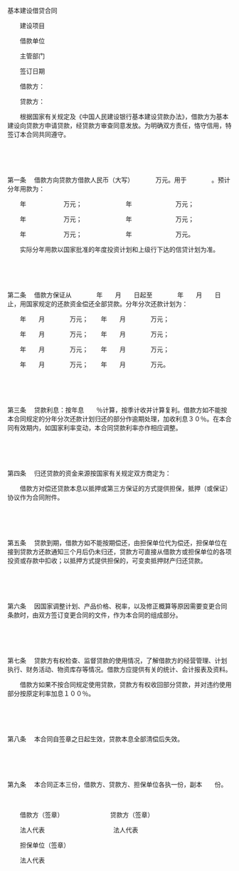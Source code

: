 



基本建设借贷合同



 

　　建设项目

　　借款单位

　　主管部门

　　签订日期

　　借款方：

　　贷款方：

　　根据国家有关规定及《中国人民建设银行基本建设贷款办法》，借款方为基本建设向贷款方申请贷款，经贷款方审查同意发放。为明确双方责任，恪守信用，特签订本合同共同遵守。

　　

　　

第一条
　借款方向贷款方借款人民币（大写）　　　　万元。用于　　　　。预计分年用款为：

　　年　　　　　　万元；　　　　　　　年　　　　　　　万元；

　　年　　　　　　万元；　　　　　　　年　　　　　　　万元；

　　年　　　　　　万元；　　　　　　　年　　　　　　　万元。

　　实际分年用款以国家批准的年度投资计划和上级行下达的信贷计划为准。

　　

　　

第二条
　借款方保证从　　　　年　　月　　日起至　　　　年　　月　　日止，用国家规定的还款资金偿还全部贷款。分年分次还款计划为：

　　年　　月　　　　万元；　　年　　月　　　　万元；

　　年　　月　　　　万元；　　年　　月　　　　万元；

　　年　　月　　　　万元；　　年　　月　　　　万元；

　　年　　月　　　　万元；　　年　　月　　　　万元。

　　

　　

第三条
　贷款利息：按年息　　％计算，按季计收并计算复利。借款方如不能按本合同规定的分年分次还款计划归还的部分作逾期处理，加收利息３０％。在本合同有效期内，如国家利率变动，本合同贷款利率亦作相应调整。

　　

　　

第四条
　归还贷款的资金来源按国家有关规定双方商定为：

　　借款方对偿还贷款本息以抵押或第三方保证的方式提供担保，抵押（或保证）协议作为合同附件。

　　

　　

第五条
　贷款到期，借款方如不能按期偿还，由担保单位代为偿还，担保单位在接到贷款方还款通知三个月后仍未归还，贷款方可直接从借款方或担保单位的各项投资或存款中扣收；以抵押方式提供担保的，可变卖抵押财产归还贷款。

　　

　　

第六条
　因国家调整计划、产品价格、税率，以及修正概算等原因需要变更合同条款时，由双方签订变更合同的文件，作为本合同的组成部分。

　　

　　

第七条
　贷款方有权检查、监督贷款的使用情况，了解借款方的经营管理、计划执行、财务活动、物资库存等情况。借款方应提供有关的统计、会计报表及资料。

　　借款方如果不按合同规定使用贷款，贷款方有权收回部分贷款，并对违约使用部分按原定利率加息１００％。

　　

　　

第八条
　本合同自签章之日起生效，贷款本息全部清偿后失效。

　　

　　

第九条
　本合同正本三份，借款方、贷款方、担保单位各执一份，副本　　份。

　　

　　借款方（签章）　　　　　　　　贷款方（签章）

　　法人代表　　　　　　　　　　　法人代表

　　担保单位（签章）

　　法人代表